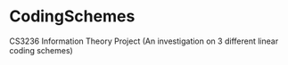 CodingSchemes
=============

CS3236 Information Theory Project (An investigation on 3 different linear coding schemes)
